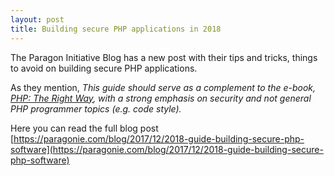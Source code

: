 ```yaml
---
layout: post
title: Building secure PHP applications in 2018
---
```


The Paragon Initiative Blog has a new post with their tips and tricks, things to avoid on building secure PHP applications.

As they mention, _This guide should serve as a complement to the e-book, [PHP: The Right Way](http://www.phptherightway.com/), with a strong emphasis on security and not general PHP programmer topics (e.g. code style)._

Here you can read the full blog post [https://paragonie.com/blog/2017/12/2018-guide-building-secure-php-software](https://paragonie.com/blog/2017/12/2018-guide-building-secure-php-software)
